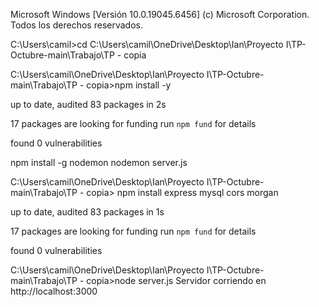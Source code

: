 Microsoft Windows [Versión 10.0.19045.6456]
(c) Microsoft Corporation. Todos los derechos reservados.

C:\Users\camil>cd C:\Users\camil\OneDrive\Desktop\Ian\Proyecto I\TP-Octubre-main\Trabajo\TP - copia

C:\Users\camil\OneDrive\Desktop\Ian\Proyecto I\TP-Octubre-main\Trabajo\TP - copia>npm install -y

up to date, audited 83 packages in 2s

17 packages are looking for funding
  run `npm fund` for details

found 0 vulnerabilities


npm install -g nodemon
nodemon server.js


C:\Users\camil\OneDrive\Desktop\Ian\Proyecto I\TP-Octubre-main\Trabajo\TP - copia> npm install express mysql cors morgan

up to date, audited 83 packages in 1s

17 packages are looking for funding
  run `npm fund` for details

found 0 vulnerabilities

C:\Users\camil\OneDrive\Desktop\Ian\Proyecto I\TP-Octubre-main\Trabajo\TP - copia>node server.js
Servidor corriendo en http://localhost:3000



